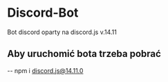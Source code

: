 # Discord-Bot
Bot discord oparty na discord.js v.14.11
## Aby uruchomić bota trzeba pobrać
-- npm i discord.js@14.11.0
